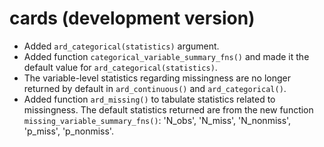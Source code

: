 # cards (development version)

- Added `ard_categorical(statistics)` argument.
- Added function `categorical_variable_summary_fns()` and made it the default value for `ard_categorical(statistics)`.
- The variable-level statistics regarding missingness are no longer returned by default in `ard_continuous()` and `ard_categorical()`.
- Added function `ard_missing()` to tabulate statistics related to missingness. The default statistics returned are from the new function `missing_variable_summary_fns()`: 'N_obs', 'N_miss', 'N_nonmiss', 'p_miss', 'p_nonmiss'.


